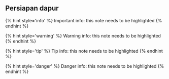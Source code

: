 ## Persiapan dapur

{% hint style='info' %}
Important info: this note needs to be highlighted
{% endhint %}

{% hint style='warning' %}
Warning info: this note needs to be highlighted
{% endhint %}

{% hint style='tip' %}
Tip info: this note needs to be highlighted
{% endhint %}

{% hint style='danger' %}
Danger info: this note needs to be highlighted
{% endhint %}